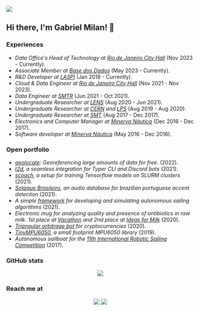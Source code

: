 ![](https://hit.yhype.me/github/profile?user_id=35741485)
<h2> Hi there, I'm Gabriel Milan! 👋 </h2>

<p>
<h3>Experiences</h3>
<ul>
<li><em>Data Office's Head of Technology at <a href="https://prefeitura.rio/">Rio de Janeiro City Hall</a></em> (Nov 2023 - Currently).<br /></li>
<li><em>Associate Member at <a href="https://basedosdados.org/">Base dos Dados</a></em> (May 2023 - Currently).<br /></li>
<li><em>R&D Developer at <a href="https://www.linkedin.com/company/laspi-ufrj/">LASPI</a></em> (Jan 2018 - Currently).<br /></li>
<li><em>Cloud & Data Engineer at <a href="https://prefeitura.rio/">Rio de Janeiro City Hall</a></em> (Nov 2021 - Nov 2023).<br /></li>
<li><em>Data Engineer at <a href="https://mobilidade.rio/">SMTR</a></em> (Jun 2021 - Oct 2021).<br /></li>
<li><em>Undergraduate Researcher at <a href="http://lens-ese.cos.ufrj.br/ese/">LENS</a></em> (Aug 2020 - Jun 2021).<br /></li>
<li><em>Undergraduate Researcher at <a href="https://home.cern/">CERN</a> and <a href="https://lps.ufrj.br/">LPS</a></em> (Aug 2019 - Aug 2020).<br /></li>
<li><em>Undergraduate Researcher at <a href="https://www.smt.ufrj.br/index.php/pt/">SMT</a></em> (Aug 2017 - Dec 2017).<br /></li>
<li><em>Electronics and Computer Manager at <a href="https://minervanautica.poli.ufrj.br/">Minerva Náutica</a></em> (Dec 2016 - Dec 2017).<br /></li>
<li><em>Software developer at <a href="https://minervanautica.poli.ufrj.br/">Minerva Náutica</a></em> (May 2016 - Dec 2016).<br /></li>
</ul>
</p>

<p>
<h3>Open portfolio</h3>
<ul>
<li><em><a href="https://github.com/gabriel-milan/geolocate">geolocate</a>: Georeferencing large amounts of data for free.</em> (2022).<br /></li>
<li><em><a href="https://github.com/gabriel-milan/t2d">t2d</a>, a seamless integration for Typer CLI and Discord bots</em> (2021).<br /></li>
<li><em><a href="https://github.com/gabriel-milan/scoach">scoach</a>, a setup for training Tensorflow models on SLURM clusters</em> (2021).<br /></li>
<li><em><a href="https://github.com/sotaque-brasileiro/sotaque-brasileiro">Sotaque Brasileiro</a>, an audio database for brazilian portuguese accent detection</em> (2021).<br /></li>
<li><em>A simple <a href="https://github.com/gabriel-milan/sailboat-playground">framework</a> for developing and simulating autonomous sailing algorithms</em> (2021).<br /></li>
<li><em>Electronic mug for analyzing quality and presence of antibiotics in raw milk. 1st place at <a href="https://agevolution.canalrural.com.br/caneca-inteligente-vence-vacathon-2020-por-testar-qualidade-do-leite/">Vacathon</a> and 2nd place at <a href="http://pr2.ufrj.br/noticia/4301"> Ideas for Milk</a></em> (2020).<br /></li>
<li><em><a href="https://github.com/gabriel-milan/btrader">Triangular arbitrage bot</a> for cryptocurrencies</em> (2020).<br /></li>
<li><em><a href="https://github.com/gabriel-milan/TinyMPU6050">TinyMPU6050</a>, a small footprint MPU6050 library</em> (2019).<br /></li>
<li><em>Autonomous sailboat for the <a href="https://www.sailbot.org/about/">11th International Robotic Sailing Competition</a></em> (2017).<br /></li>
</ul>
</p>

<p>
<h3>GitHub stats</h3>
<p align="center">
<img src="https://github-readme-stats.vercel.app/api?username=gabriel-milan&count_private=true&show_icons=true&hide_rank=false&theme=dark" />
</p>
</p>

<p>
<h3>Reach me at</h3>
<p align="center">
<a href="https://www.linkedin.com/in/gabriel-gazola-milan-705923124/"><img src="https://img.shields.io/badge/LinkedIn-0077B5?style=for-the-badge&logo=linkedin&logoColor=white"/></a>
<a href="https://github.com/gabriel-milan">
<img src="https://img.shields.io/badge/GitHub-100000?style=for-the-badge&logo=github&logoColor=white"/>
</a>
</p>
</p>
